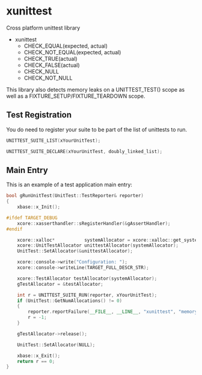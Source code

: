 # xunittest

Cross platform unittest library

- xunittest
  - CHECK_EQUAL(expected, actual)
  - CHECK_NOT_EQUAL(expected, actual)
  - CHECK_TRUE(actual)
  - CHECK_FALSE(actual)
  - CHECK_NULL
  - CHECK_NOT_NULL

This library also detects memory leaks on a UNITTEST_TEST() scope as well as a FIXTURE_SETUP/FIXTURE_TEARDOWN scope.

## Test Registration

You do need to register your suite to be part of the list of unittests to run.

```c++
UNITTEST_SUITE_LIST(xYourUnitTest);

UNITTEST_SUITE_DECLARE(xYourUnitTest, doubly_linked_list);

```

## Main Entry

This is an example of a test application main entry:

```c++
bool gRunUnitTest(UnitTest::TestReporter& reporter)
{
    xbase::x_Init();

#ifdef TARGET_DEBUG
    xcore::xasserthandler::sRegisterHandler(&gAssertHandler);
#endif

    xcore::xalloc*           systemAllocator = xcore::xalloc::get_system();
    xcore::UnitTestAllocator unittestAllocator(systemAllocator);
    UnitTest::SetAllocator(&unittestAllocator);

    xcore::console->write("Configuration: ");
    xcore::console->writeLine(TARGET_FULL_DESCR_STR);

    xcore::TestAllocator testAllocator(systemAllocator);
    gTestAllocator = &testAllocator;

    int r = UNITTEST_SUITE_RUN(reporter, xYourUnitTest);
    if (UnitTest::GetNumAllocations() != 0)
    {
        reporter.reportFailure(__FILE__, __LINE__, "xunittest", "memory leaks detected!");
        r = -1;
    }

    gTestAllocator->release();

    UnitTest::SetAllocator(NULL);

    xbase::x_Exit();
    return r == 0;
}
```
